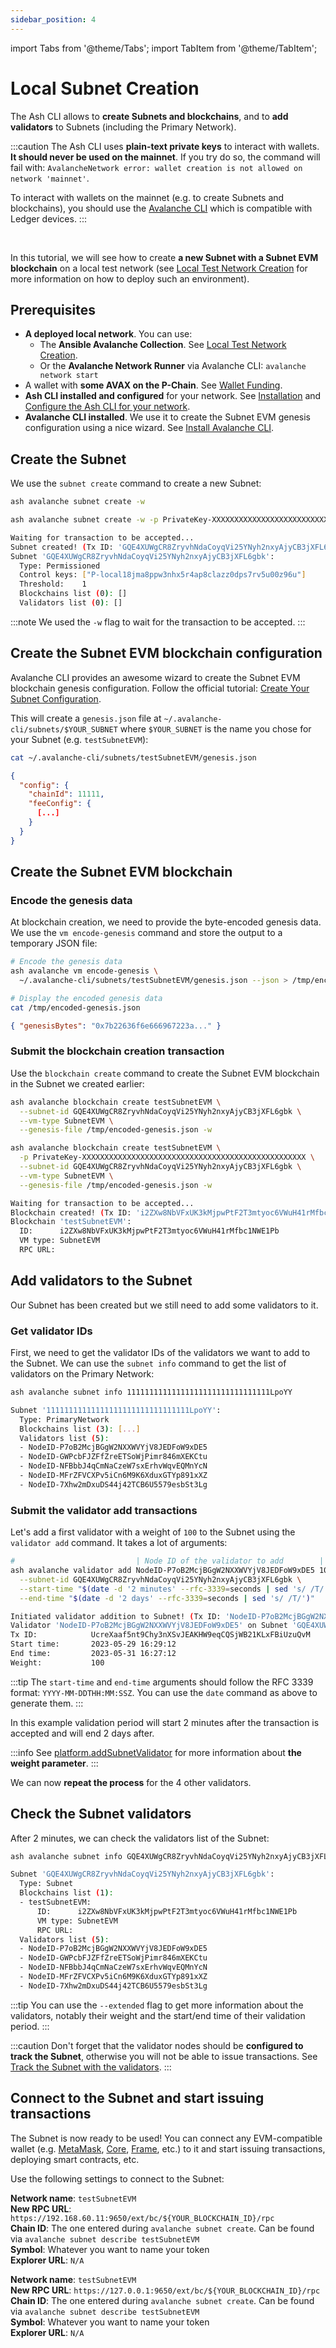```yaml
---
sidebar_position: 4
---
```


import Tabs from '@theme/Tabs';
import TabItem from '@theme/TabItem';

# Local Subnet Creation

The Ash CLI allows to **create Subnets and blockchains**, and to **add validators** to Subnets (including the Primary Network).

:::caution
The Ash CLI uses **plain-text private keys** to interact with wallets. **It should never be used on the mainnet**. If you try do so, the command will fail with: `AvalancheNetwork error: wallet creation is not allowed on network 'mainnet'`.

To interact with wallets on the mainnet (e.g. to create Subnets and blockchains), you should use the [Avalanche CLI](https://docs.avax.network/subnets/create-a-mainnet-subnet) which is compatible with Ledger devices.
:::

<br/>

In this tutorial, we will see how to create **a new Subnet with a Subnet EVM blockchain** on a local test network (see [Local Test Network Creation](/docs/toolkit/ansible-avalanche-collection/tutorials/local-test-network) for more information on how to deploy such an environment).

## Prerequisites

- **A deployed local network**. You can use:
  - The **Ansible Avalanche Collection**. See [Local Test Network Creation](/docs/toolkit/ansible-avalanche-collection/tutorials/local-test-network).
  - Or the **Avalanche Network Runner** via Avalanche CLI: `avalanche network start`
- A wallet with **some AVAX on the P-Chain**. See [Wallet Funding](/docs/toolkit/ash-cli/tutorials/wallet-funding).
- **Ash CLI installed and configured** for your network. See [Installation](/docs/toolkit/ash-cli/installation) and [Configure the Ash CLI for your network](/docs/toolkit/ash-cli/tutorials/wallet-funding#configure-the-ash-cli-for-your-network).
- **Avalanche CLI installed**. We use it to create the Subnet EVM genesis configuration using a nice wizard. See [Install Avalanche CLI](https://docs.avax.network/subnets/install-avalanche-cli).

## Create the Subnet

We use the `subnet create` command to create a new Subnet:

<Tabs>
  <TabItem value="env var" label="Using AVALANCHE_PRIVATE_KEY" default>

```bash
ash avalanche subnet create -w
```

  </TabItem>
  <TabItem value="argument" label="Passing the private key as argument (unsafe)">

```bash
ash avalanche subnet create -w -p PrivateKey-XXXXXXXXXXXXXXXXXXXXXXXXXXXXXXXXXXXXXXXXXXXXXXXXXX
```

  </TabItem>
</Tabs>

```bash
Waiting for transaction to be accepted...
Subnet created! (Tx ID: 'GQE4XUWgCR8ZryvhNdaCoyqVi25YNyh2nxyAjyCB3jXFL6gbk')
Subnet 'GQE4XUWgCR8ZryvhNdaCoyqVi25YNyh2nxyAjyCB3jXFL6gbk':
  Type: Permissioned
  Control keys: ["P-local18jma8ppw3nhx5r4ap8clazz0dps7rv5u00z96u"]
  Threshold:    1
  Blockchains list (0): []
  Validators list (0): []
```

:::note
We used the `-w` flag to wait for the transaction to be accepted.
:::

## Create the Subnet EVM blockchain configuration

Avalanche CLI provides an awesome wizard to create the Subnet EVM blockchain genesis configuration. Follow the official tutorial: [Create Your Subnet Configuration](https://docs.avax.network/subnets/build-first-subnet#create-your-subnet-configuration).

This will create a `genesis.json` file at `~/.avalanche-cli/subnets/$YOUR_SUBNET` where `$YOUR_SUBNET` is the name you chose for your Subnet (e.g. `testSubnetEVM`):

```bash
cat ~/.avalanche-cli/subnets/testSubnetEVM/genesis.json
```

```json
{
  "config": {
    "chainId": 11111,
    "feeConfig": {
      [...]
    }
  }
}
```

## Create the Subnet EVM blockchain

### Encode the genesis data

At blockchain creation, we need to provide the byte-encoded genesis data. We use the `vm encode-genesis` command and store the output to a temporary JSON file:

```bash
# Encode the genesis data
ash avalanche vm encode-genesis \
  ~/.avalanche-cli/subnets/testSubnetEVM/genesis.json --json > /tmp/encoded-genesis.json

# Display the encoded genesis data
cat /tmp/encoded-genesis.json
```

```json
{ "genesisBytes": "0x7b22636f6e666967223a..." }
```

### Submit the blockchain creation transaction

Use the `blockchain create` command to create the Subnet EVM blockchain in the Subnet we created earlier:

<Tabs>
  <TabItem value="env var" label="Using AVALANCHE_PRIVATE_KEY" default>

```bash
ash avalanche blockchain create testSubnetEVM \
  --subnet-id GQE4XUWgCR8ZryvhNdaCoyqVi25YNyh2nxyAjyCB3jXFL6gbk \
  --vm-type SubnetEVM \
  --genesis-file /tmp/encoded-genesis.json -w
```

  </TabItem>
  <TabItem value="argument" label="Passing the private key as argument (unsafe)">

```bash
ash avalanche blockchain create testSubnetEVM \
  -p PrivateKey-XXXXXXXXXXXXXXXXXXXXXXXXXXXXXXXXXXXXXXXXXXXXXXXXXX \
  --subnet-id GQE4XUWgCR8ZryvhNdaCoyqVi25YNyh2nxyAjyCB3jXFL6gbk \
  --vm-type SubnetEVM \
  --genesis-file /tmp/encoded-genesis.json -w
```

  </TabItem>
</Tabs>

```bash
Waiting for transaction to be accepted...
Blockchain created! (Tx ID: 'i2ZXw8NbVFxUK3kMjpwPtF2T3mtyoc6VWuH41rMfbc1NWE1Pb')
Blockchain 'testSubnetEVM':
  ID:      i2ZXw8NbVFxUK3kMjpwPtF2T3mtyoc6VWuH41rMfbc1NWE1Pb
  VM type: SubnetEVM
  RPC URL:
```

## Add validators to the Subnet

Our Subnet has been created but we still need to add some validators to it.

### Get validator IDs

First, we need to get the validator IDs of the validators we want to add to the Subnet. We can use the `subnet info` command to get the list of validators on the Primary Network:

```bash
ash avalanche subnet info 11111111111111111111111111111111LpoYY
```

```bash
Subnet '11111111111111111111111111111111LpoYY':
  Type: PrimaryNetwork
  Blockchains list (3): [...]
  Validators list (5):
  - NodeID-P7oB2McjBGgW2NXXWVYjV8JEDFoW9xDE5
  - NodeID-GWPcbFJZFfZreETSoWjPimr846mXEKCtu
  - NodeID-NFBbbJ4qCmNaCzeW7sxErhvWqvEQMnYcN
  - NodeID-MFrZFVCXPv5iCn6M9K6XduxGTYp891xXZ
  - NodeID-7Xhw2mDxuDS44j42TCB6U5579esbSt3Lg
```

### Submit the validator add transactions

Let's add a first validator with a weight of `100` to the Subnet using the `validator add` command. It takes a lot of arguments:

```bash
#                           | Node ID of the validator to add        | Validator weight
ash avalanche validator add NodeID-P7oB2McjBGgW2NXXWVYjV8JEDFoW9xDE5 100 \
  --subnet-id GQE4XUWgCR8ZryvhNdaCoyqVi25YNyh2nxyAjyCB3jXFL6gbk \
  --start-time "$(date -d '2 minutes' --rfc-3339=seconds | sed 's/ /T/')" \
  --end-time "$(date -d '2 days' --rfc-3339=seconds | sed 's/ /T/')"
```

```bash
Initiated validator addition to Subnet! (Tx ID: 'NodeID-P7oB2McjBGgW2NXXWVYjV8JEDFoW9xDE5')
Validator 'NodeID-P7oB2McjBGgW2NXXWVYjV8JEDFoW9xDE5' on Subnet 'GQE4XUWgCR8ZryvhNdaCoyqVi25YNyh2nxyAjyCB3jXFL6gbk':
Tx ID:            UcreXaaf5nt9Chy3nXSvJEAKHW9eqCQSjWB21KLxFBiUzuQvM
Start time:       2023-05-29 16:29:12
End time:         2023-05-31 16:27:12
Weight:           100
```

:::tip
The `start-time` and `end-time` arguments should follow the RFC 3339 format: `YYYY-MM-DDTHH:MM:SSZ`. You can use the `date` command as above to generate them.
:::

In this example validation period will start 2 minutes after the transaction is accepted and will end 2 days after.

:::info
See [platform.addSubnetValidator](https://docs.avax.network/apis/avalanchego/apis/p-chain#platformaddsubnetvalidator) for more information about **the weight parameter**.
:::

We can now **repeat the process** for the 4 other validators.

## Check the Subnet validators

After 2 minutes, we can check the validators list of the Subnet:

```bash
ash avalanche subnet info GQE4XUWgCR8ZryvhNdaCoyqVi25YNyh2nxyAjyCB3jXFL6gbk
```

```bash
Subnet 'GQE4XUWgCR8ZryvhNdaCoyqVi25YNyh2nxyAjyCB3jXFL6gbk':
  Type: Subnet
  Blockchains list (1):
  - testSubnetEVM:
      ID:      i2ZXw8NbVFxUK3kMjpwPtF2T3mtyoc6VWuH41rMfbc1NWE1Pb
      VM type: SubnetEVM
      RPC URL:
  Validators list (5):
  - NodeID-P7oB2McjBGgW2NXXWVYjV8JEDFoW9xDE5
  - NodeID-GWPcbFJZFfZreETSoWjPimr846mXEKCtu
  - NodeID-NFBbbJ4qCmNaCzeW7sxErhvWqvEQMnYcN
  - NodeID-MFrZFVCXPv5iCn6M9K6XduxGTYp891xXZ
  - NodeID-7Xhw2mDxuDS44j42TCB6U5579esbSt3Lg
```

:::tip
You can use the `--extended` flag to get more information about the validators, notably their weight and the start/end time of their validation period.
:::

:::caution
Don't forget that the validator nodes should be **configured to track the Subnet**, otherwise you will not be able to issue transactions. See [Track the Subnet with the validators](http://localhost:3000/docs/toolkit/ansible-avalanche-collection/tutorials/subnet-management#track-the-subnet-with-the-validators).
:::

## Connect to the Subnet and start issuing transactions

The Subnet is now ready to be used! You can connect any EVM-compatible wallet (e.g. [MetaMask](https://metamask.io/), [Core](https://core.app), [Frame](https://frame.sh), etc.) to it and start issuing transactions, deploying smart contracts, etc.

Use the following settings to connect to the Subnet:

<Tabs>
  <TabItem value="ansible" label="Local Ash network" default>

**Network name**: `testSubnetEVM`  
**New RPC URL**: `https://192.168.60.11:9650/ext/bc/${YOUR_BLOCKCHAIN_ID}/rpc`  
**Chain ID**: The one entered during `avalanche subnet create`. Can be found via `avalanche subnet describe testSubnetEVM`  
**Symbol**: Whatever you want to name your token  
**Explorer URL**: `N/A`

  </TabItem>
  <TabItem value="avalanche-cli" label="Avalanche Network Runner">

**Network name**: `testSubnetEVM`  
**New RPC URL**: `https://127.0.0.1:9650/ext/bc/${YOUR_BLOCKCHAIN_ID}/rpc`  
**Chain ID**: The one entered during `avalanche subnet create`. Can be found via `avalanche subnet describe testSubnetEVM`  
**Symbol**: Whatever you want to name your token  
**Explorer URL**: `N/A`

  </TabItem>
</Tabs>
